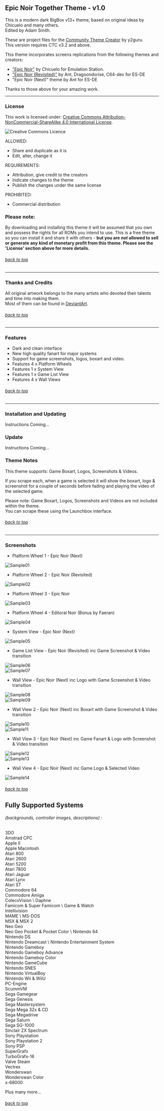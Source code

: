 ## Epic Noir Together Theme - v1.0

This is a modern dark BigBox v13+ theme, based on original ideas by Chicuelo and many others. \
Edited by Adam Smith.

These are project files for the [Community Theme Creator](https://www.patreon.com/COMMUNITYThemeCreator) by y2guru. \
This version requires CTC v3.2 and above.

This theme incorporates screens replications from the following themes and creators:
- ["Epic Noir"](https://retropie.org.uk/forum/topic/25351/epic-noir-dark-mode-theme) by Chicuelo for Emulation Station.
- ["Epic Noir (Revisited)"](https://github.com/c64-dev/es-epicnoir#epicnoir-retropie-theme) by Ant, Dragoondorise, C64-dev for ES-DE
- "Epic Noir (Next)" theme by Ant for ES-DE

Thanks to those above for your amazing work.

---

### License

This work is licensed under: [Creative Commons Attribution-NonCommercial-ShareAlike 4.0 International License](http://creativecommons.org/licenses/by-nc-sa/4.0/).

![Creative Commons Licence](https://i.creativecommons.org/l/by-nc-sa/4.0/88x31.png "Creative Commons Licence")

ALLOWED:
- Share and duplicate as it is
- Edit, alter, change it

REQUIREMENTS:
- Attribution, give credit to the creators
- Indicate changes to the theme
- Publish the changes under the same license

PROHIBITED:
- Commercial distribution

### Please note:
By downloading and installing this theme it will be assumed that you own and possess the rights for all ROMs you intend to use. This is a free theme so you can install it and share it with others - **but you are *not* allowed to sell or generate any kind of monetary profit from this theme. Please see the 'License' section above for more details.**

###### [back to top](https://github.com/asmithau/Epic-Noir-Together)

---

### Thanks and Credits

All original artwork belongs to the many artists who devoted their talents and time into making them. \
Most of them can be found in [DeviantArt](http://www.deviantart.com/).

###### [back to top](https://github.com/asmithau/Epic-Noir-Together)

---

### Features

* Dark and clean interface
* New high quality fanart for major systems
* Support for game screenshots, logos, boxart and video.
* Features 4 x Platform Wheels
* Features 1 x System View
* Features 1 x Game List View
* Features 4 x Wall Views


###### [back to top](https://github.com/asmithau/Epic-Noir-Together)

---

### Installation and Updating

Instructions Coming...

### Update

Instructions Coming...

### Theme Notes

This theme supports: Game Boxart, Logos, Screenshots & Videos.

If you scrape each, when a game is selected it will show the boxart, logo & screenshot for a couple of seconds before fading and playing the video of the selected game.

Please note: Game Boxart, Logos, Screenshots and Videos are not included within the theme. \
You can scrape these using the Launchbox interface.

###### [back to top](https://github.com/asmithau/Epic-Noir-Together)

---

### Screenshots

- Platform Wheel 1 - Epic Noir (Next)

![Sample01](https://github.com/asmithau/Epic-Noir-Together/blob/main/Media/Samples/PlatformWheel1.png)

- Platform Wheel 2 - Epic Noir (Revisited)

![Sample02](https://github.com/asmithau/Epic-Noir-Together/blob/main/Media/Samples/PlatformWheel2.png)

- Platform Wheel 3 - Epic Noir

![Sample03](https://github.com/asmithau/Epic-Noir-Together/blob/main/Media/Samples/PlatformWheel3.png)

- Platform Wheel 4 - Editoral Noir (Bonus by Faeran)

![Sample04](https://github.com/asmithau/Epic-Noir-Together/blob/main/Media/Samples/PlatformWheel4.png)

- System View - Epic Noir (Next)

![Sample05](https://github.com/asmithau/Epic-Noir-Together/blob/main/Media/Samples/SystemView.png)

- Game List View - Epic Noir (Revisited) inc Game Screenshot & Video transition

![Sample06](https://github.com/asmithau/Epic-Noir-Together/blob/main/Media/Samples/GameListBox.png) \
![Sample07](https://github.com/asmithau/Epic-Noir-Together/blob/main/Media/Samples/GameListVideo.png)

- Wall View - Epic Noir (Next) inc Logo with Game Screenshot & Video transition

![Sample08](https://github.com/asmithau/Epic-Noir-Together/blob/main/Media/Samples/WallViewBox.png) \
![Sample09](https://github.com/asmithau/Epic-Noir-Together/blob/main/Media/Samples/WallViewVideo.png)

- Wall View 2 - Epic Noir (Next) inc Boxart with Game Screenshot & Video transition

![Sample10](https://github.com/asmithau/Epic-Noir-Together/blob/main/Media/Samples/WallView2Box.png) \
![Sample11](https://github.com/asmithau/Epic-Noir-Together/blob/main/Media/Samples/WallView2Video.png)

- Wall View 3 - Epic Noir (Next) inc Game Fanart & Logo with Screenshot & Video transition

![Sample12](https://github.com/asmithau/Epic-Noir-Together/blob/main/Media/Samples/WallView3Box.png) \
![Sample13](https://github.com/asmithau/Epic-Noir-Together/blob/main/Media/Samples/WallView3Video.png)

- Wall View 4 - Epic Noir (Next) inc Game Logo & Selected Video

![Sample14](https://github.com/asmithau/Epic-Noir-Together/blob/main/Media/Samples/WallView4.png)

###### [back to top](https://github.com/asmithau/Epic-Noir-Together)

## Fully Supported Systems
###### (backgrounds, controller images, descriptions) :

3DO \
Amstrad CPC \
Apple II \
Apple Macintosh \
Atari 800 \
Atari 2600 \
Atari 5200 \
Atari 7800 \
Atari Jaguar \
Atari Lynx \
Atari ST \
Commodore 64 \
Commodore Amiga \
ColecoVision \ 
Daphne \
Famicom & Super Famicom \ 
Game & Watch \
Intellivision \
MAME \ 
MS-DOS \
MSX & MSX 2 \
Neo Geo \
Neo Geo Pocket & Pocket Color \ 
Nintendo 64 \
Nintendo DS \
Nintendo Dreamcast \ 
Nintendo Entertainment System \
Nintendo Gameboy \
Nintendo Gameboy  Advance\
Nintendo Gameboy Color \
Nintendo GameCube \
Nintendo SNES \
Nintendo VirtualBoy \
Nintendo Wii & WiiU \
PC-Engine \
ScummVM \
Sega Gamegear \
Sega Genesis \
Sega Mastersystem \
Sega Mega 32x & CD \
Sega Megadrive \
Sega Saturn \
Sega SG-1000 \
Sinclair ZX Spectrum \
Sony Playstation \
Sony Playstation 2 \
Sony PSP \
SuperGrafx \
TurboGrafx-16 \
Valve Steam \
Vectrex \
Wonderswan \
Wonderswan Color \
x-68000

Plus many more...


###### [back to top](https://github.com/asmithau/Epic-Noir-Together)
